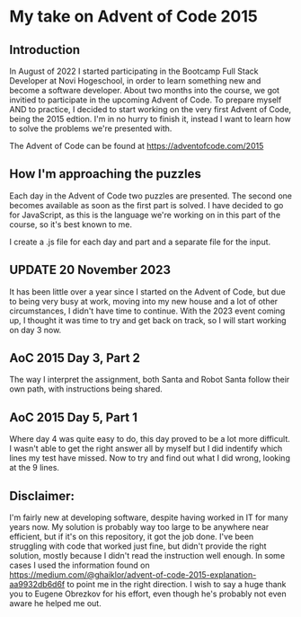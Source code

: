 # My take on Advent of Code 2015

## Introduction

In August of 2022 I started participating in the Bootcamp Full Stack Developer at Novi Hogeschool, in order to learn 
something new and become a software developer. About two months into the course, we got invitied to participate in the 
upcoming Advent of Code.
To prepare myself AND to practice, I decided to start working on the very first Advent of Code, being the 2015 edtion.
I'm in no hurry to finish it, instead I want to learn  how to solve the problems we're presented with.

The Advent of Code can be found at https://adventofcode.com/2015

## How I'm approaching the puzzles

Each day in the Advent of Code two puzzles are presented. The second one becomes available as soon as the first part is 
solved.
I have decided to go for JavaScript, as this is the language we're working on in this part of the course, so it's best 
known to me.

I create a .js file for each day and part and a separate file for the input.


## UPDATE 20 November 2023
It has been little over a year since I started on the Advent of Code, but due to being very busy at work, moving into 
my new house and a lot of other circumstances, I didn't have time to continue.
With the 2023 event coming up, I thought it was time to try and get back on track, so I will start working on day 3 now.


## AoC 2015 Day 3, Part 2

The way I interpret the assignment, both Santa and Robot Santa follow their own path, with instructions being shared.

## AoC 2015 Day 5, Part 1

Where day 4 was quite easy to do, this day proved to be a lot more difficult.
I wasn't able to get the right answer all by myself but I did indentify which lines my test have missed. Now to try and 
find out what I did wrong, looking at the 9 lines.

## Disclaimer:
I'm fairly new at developing software, despite having worked in IT for many years now. My solution is probably way too 
large to be anywhere near efficient, but if it's on this repository, it got the job done.
I've been struggling with code that worked just fine, but didn't provide the right solution, mostly because I didn't 
read the instruction well enough. In some cases I used the information found on 
https://medium.com/@ghaiklor/advent-of-code-2015-explanation-aa9932db6d6f to point me in the right direction. 
I wish to say a huge thank you to Eugene Obrezkov for his effort, even though he's probably not even aware he helped 
me out.